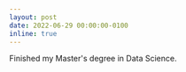 ```yaml
---
layout: post
date: 2022-06-29 00:00:00-0100
inline: true
---
```


Finished my Master's degree in Data Science.